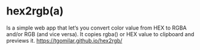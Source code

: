 # hex2rgb(a)
Is a simple web app that let‘s you convert color value from HEX to RGBA and/or RGB (and vice versa). It copies rgba() or HEX value to clipboard and previews it.
https://tgomilar.github.io/hex2rgb/
